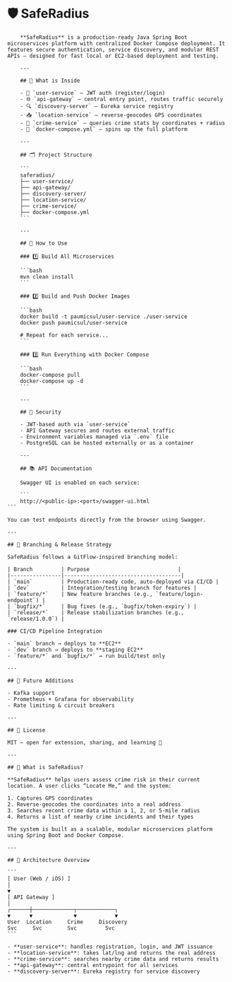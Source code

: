 # 🛡️ SafeRadius

        **SafeRadius** is a production-ready Java Spring Boot microservices platform with centralized Docker Compose deployment. It features secure authentication, service discovery, and modular REST APIs — designed for fast local or EC2-based deployment and testing.

        ---

        ## 🧰 What is Inside

        - 🔐 `user-service` — JWT auth (register/login)
        - 🌐 `api-gateway` — central entry point, routes traffic securely
        - 🔍 `discovery-server` — Eureka service registry
        - 📥 `location-service` — reverse-geocodes GPS coordinates
        - 🚨 `crime-service` — queries crime stats by coordinates + radius
        - 🐳 `docker-compose.yml` — spins up the full platform

        ---

        ## 🗂️ Project Structure

        ```
        saferadius/
        ├── user-service/
        ├── api-gateway/
        ├── discovery-server/
        ├── location-service/
        ├── crime-service/
        ├── docker-compose.yml
        ```

        ---

        ## 🧪 How to Use

        ### 1️⃣ Build All Microservices

        ```bash
        mvn clean install
        ```

        ### 2️⃣ Build and Push Docker Images

        ```bash
        docker build -t paumicsul/user-service ./user-service
        docker push paumicsul/user-service

        # Repeat for each service...
        ```

        ### 3️⃣ Run Everything with Docker Compose

        ```bash
        docker-compose pull
        docker-compose up -d
        ```

        ---

        ## 🔐 Security

        - JWT-based auth via `user-service`
        - API Gateway secures and routes external traffic
        - Environment variables managed via `.env` file
        - PostgreSQL can be hosted externally or as a container

        ---

        ## 📚 API Documentation

        Swagger UI is enabled on each service:

        ```
        http://<public-ip>:<port>/swagger-ui.html
    ```

    You can test endpoints directly from the browser using Swagger.

    ---

    ## 🔀 Branching & Release Strategy

    SafeRadius follows a GitFlow-inspired branching model:

    | Branch         | Purpose                            |
    |----------------|-------------------------------------|
    | `main`         | Production-ready code, auto-deployed via CI/CD |
    | `dev`          | Integration/testing branch for features |
    | `feature/*`    | New feature branches (e.g., `feature/login-endpoint`) |
    | `bugfix/*`     | Bug fixes (e.g., `bugfix/token-expiry`) |
    | `release/*`    | Release stabilization branches (e.g., `release/1.0.0`) |

    ### CI/CD Pipeline Integration

    - `main` branch → deploys to **EC2**
    - `dev` branch → deploys to **staging EC2**
    - `feature/*` and `bugfix/*` → run build/test only

    ---

    ## 🤖 Future Additions

    - Kafka support
    - Prometheus + Grafana for observability
    - Rate limiting & circuit breakers

    ---

    ## 📄 License

    MIT — open for extension, sharing, and learning 🚀

    ---

    ## 🧭 What is SafeRadius?

    **SafeRadius** helps users assess crime risk in their current location. A user clicks “Locate Me,” and the system:

    1. Captures GPS coordinates
    2. Reverse-geocodes the coordinates into a real address
    3. Searches recent crime data within a 1, 2, or 5-mile radius
    4. Returns a list of nearby crime incidents and their types

    The system is built as a scalable, modular microservices platform using Spring Boot and Docker Compose.

    ---

    ## 🧱 Architecture Overview

    ```
    [ User (Web / iOS) ]
    │
    ▼
    [ API Gateway ]
    │
    ┌──────┼─────────────┬────────────┐
    ▼      ▼             ▼            ▼
    User  Location     Crime     Discovery
    Svc     Svc        Svc         Svc
    ```

    - **user-service**: handles registration, login, and JWT issuance
    - **location-service**: takes lat/lng and returns the real address
    - **crime-service**: searches nearby crime data and returns results
    - **api-gateway**: central entrypoint for all services
    - **discovery-server**: Eureka registry for service discovery
